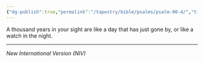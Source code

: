 ```yaml
---
{"dg-publish":true,"permalink":"/tapestry/bible/psalms/psalm-90-4/","title":"Psalm 90:4","tags":["bible-verse","bible-verse"],"dgHomeLink":true,"dgShowLocalGraph":true,"dgEnableSearch":true}
---
```


A thousand years in your sight are like a day that has just gone by, or like a watch in the night.

---
*New International Version (NIV)*